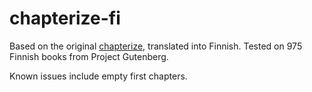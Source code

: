 # chapterize-fi

Based on the original [chapterize](https://pypi.org/project/chapterize/), translated into Finnish.
Tested on 975 Finnish books from Project Gutenberg.

Known issues include empty first chapters.

